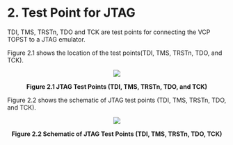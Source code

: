 # 2. Test Point for JTAG


TDI, TMS, TRSTn, TDO and TCK are test points for connecting the VCP TOPST to a JTAG emulator.  

Figure 2.1 shows the location of the test points(TDI, TMS, TRSTn, TDO, and TCK).
<p align="center"><img src="https://github.com/Topst-Dev/Documentation/assets/161264431/6467e48b-76d0-4ba8-b3f6-65b1deccdf20"></p>
<p align="center"><strong>Figure 2.1 JTAG Test Points (TDI, TMS, TRSTn, TDO, and TCK)</strong></p>


Figure 2.2 shows the schematic of JTAG test points (TDI, TMS, TRSTn, TDO, and TCK).  
<p align="center"><img src="https://github.com/topst-development/Documentation/assets/161264431/fddad44a-f3ac-4ab4-a571-2503f64ba01b"></p>
<p align="center"><strong>Figure 2.2 Schematic of JTAG Test Points (TDI, TMS, TRSTn, TDO, TCK)</strong></p>
